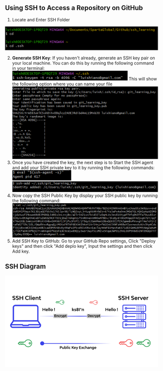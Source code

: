 ## Using SSH to Access a Repository on GitHub

1. Locate and Enter SSH Folder

![img_1.png](images/img_1.png)

2. **Generate SSH Key**: If you haven't already, generate an SSH key pair on your local machine. You can do this by running the following command in your terminal:
  ![img_2.png](images/img_2.png)
   This will show the following option where you can name your file
![img_3.png](images/img_3.png)
3. Once you have created the key, the next step is to Start the SSH agent and add your SSH private key to it by running the following commands:
![img_4.png](images/img_4.png)
![img_5.png](images/img_5.png)
4. Now copy the SSH Public Key by display your SSH public key by running the following command:
![img_6.png](images/img_6.png)
5. Add SSH Key to GitHub: Go to your GitHub Repo settings, Click "Deploy keys" and then click "Add deplo key", Input the settings and then click Add key.

## SSH Diagram

![img_7.png](images/img_7.png)